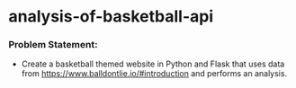 # analysis-of-basketball-api

### Problem Statement:
- Create a basketball themed website in Python and Flask that uses data from https://www.balldontlie.io/#introduction and performs an analysis.
